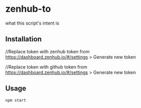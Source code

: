 # zenhub-to

what this script's intent is

## Installation

//Replace token with zenhub token from https://dashboard.zenhub.io/#/settings > Generate new token

//Replace token with github token from https://dashboard.zenhub.io/#/settings > Generate new token

## Usage

```
npm start
```
